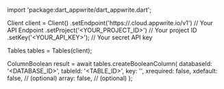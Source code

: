 import 'package:dart_appwrite/dart_appwrite.dart';

Client client = Client()
    .setEndpoint('https://<REGION>.cloud.appwrite.io/v1') // Your API Endpoint
    .setProject('<YOUR_PROJECT_ID>') // Your project ID
    .setKey('<YOUR_API_KEY>'); // Your secret API key

Tables tables = Tables(client);

ColumnBoolean result = await tables.createBooleanColumn(
    databaseId: '<DATABASE_ID>',
    tableId: '<TABLE_ID>',
    key: '',
    xrequired: false,
    xdefault: false, // (optional)
    array: false, // (optional)
);
